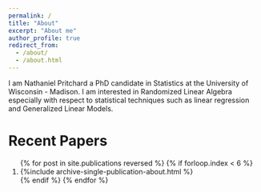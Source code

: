 ```yaml
---
permalink: /
title: "About"
excerpt: "About me"
author_profile: true
redirect_from: 
  - /about/
  - /about.html
---
```


I am Nathaniel Pritchard a PhD candidate in Statistics at the University of Wisconsin - Madison.  I am interested in Randomized Linear Algebra especially with respect to statistical techniques such as linear regression and Generalized Linear Models.

Recent Papers
======

<ol>{% for post in site.publications reversed %}
  {% if forloop.index < 6  %}
   <li> {%include archive-single-publication-about.html %}</li>
  {% endif %}
{% endfor %}</ol>

